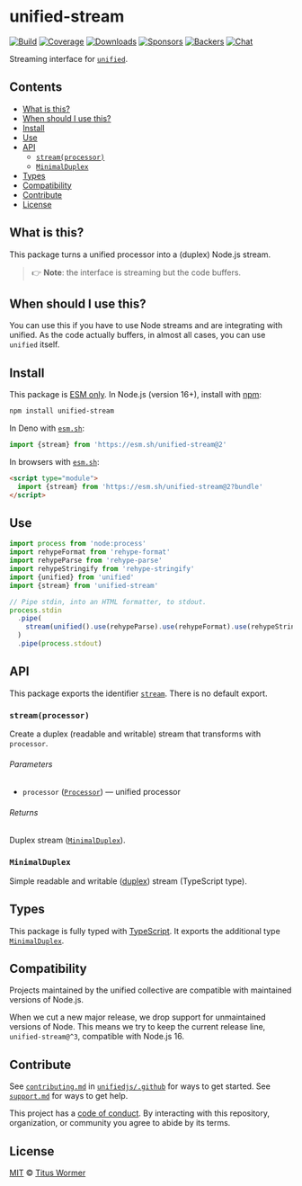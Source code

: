 # unified-stream

[![Build][build-badge]][build]
[![Coverage][coverage-badge]][coverage]
[![Downloads][downloads-badge]][downloads]
[![Sponsors][sponsors-badge]][collective]
[![Backers][backers-badge]][collective]
[![Chat][chat-badge]][chat]

Streaming interface for [`unified`][unified].

## Contents

*   [What is this?](#what-is-this)
*   [When should I use this?](#when-should-i-use-this)
*   [Install](#install)
*   [Use](#use)
*   [API](#api)
    *   [`stream(processor)`](#streamprocessor)
    *   [`MinimalDuplex`](#minimalduplex)
*   [Types](#types)
*   [Compatibility](#compatibility)
*   [Contribute](#contribute)
*   [License](#license)

## What is this?

This package turns a unified processor into a (duplex) Node.js stream.

> 👉 **Note**: the interface is streaming but the code buffers.

## When should I use this?

You can use this if you have to use Node streams and are integrating with
unified.
As the code actually buffers, in almost all cases, you can use `unified` itself.

## Install

This package is [ESM only][esm].
In Node.js (version 16+), install with [npm][]:

```sh
npm install unified-stream
```

In Deno with [`esm.sh`][esm-sh]:

```js
import {stream} from 'https://esm.sh/unified-stream@2'
```

In browsers with [`esm.sh`][esm-sh]:

```html
<script type="module">
  import {stream} from 'https://esm.sh/unified-stream@2?bundle'
</script>
```

## Use

```js
import process from 'node:process'
import rehypeFormat from 'rehype-format'
import rehypeParse from 'rehype-parse'
import rehypeStringify from 'rehype-stringify'
import {unified} from 'unified'
import {stream} from 'unified-stream'

// Pipe stdin, into an HTML formatter, to stdout.
process.stdin
  .pipe(
    stream(unified().use(rehypeParse).use(rehypeFormat).use(rehypeStringify))
  )
  .pipe(process.stdout)
```

## API

This package exports the identifier [`stream`][api-stream].
There is no default export.

### `stream(processor)`

Create a duplex (readable and writable) stream that transforms with
`processor`.

###### Parameters

*   `processor` ([`Processor`][processor])
    — unified processor

###### Returns

Duplex stream ([`MinimalDuplex`][api-minimal-duplex]).

### `MinimalDuplex`

Simple readable and writable ([duplex][]) stream (TypeScript type).

## Types

This package is fully typed with [TypeScript][].
It exports the additional type [`MinimalDuplex`][api-minimal-duplex].

## Compatibility

Projects maintained by the unified collective are compatible with maintained
versions of Node.js.

When we cut a new major release, we drop support for unmaintained versions of
Node.
This means we try to keep the current release line, `unified-stream@^3`,
compatible with Node.js 16.

## Contribute

See [`contributing.md`][contributing] in [`unifiedjs/.github`][health] for ways
to get started.
See [`support.md`][support] for ways to get help.

This project has a [code of conduct][coc].
By interacting with this repository, organization, or community you agree to
abide by its terms.

## License

[MIT][license] © [Titus Wormer][author]

<!-- Definitions -->

[build-badge]: https://github.com/unifiedjs/unified-stream/workflows/main/badge.svg

[build]: https://github.com/unifiedjs/unified-stream/actions

[coverage-badge]: https://img.shields.io/codecov/c/github/unifiedjs/unified-stream.svg

[coverage]: https://codecov.io/github/unifiedjs/unified-stream

[downloads-badge]: https://img.shields.io/npm/dm/unified-stream.svg

[downloads]: https://www.npmjs.com/package/unified-stream

[sponsors-badge]: https://opencollective.com/unified/sponsors/badge.svg

[backers-badge]: https://opencollective.com/unified/backers/badge.svg

[collective]: https://opencollective.com/unified

[chat-badge]: https://img.shields.io/badge/chat-discussions-success.svg

[chat]: https://github.com/unifiedjs/unified/discussions

[npm]: https://docs.npmjs.com/cli/install

[esm]: https://gist.github.com/sindresorhus/a39789f98801d908bbc7ff3ecc99d99c

[esm-sh]: https://esm.sh

[typescript]: https://www.typescriptlang.org

[health]: https://github.com/unifiedjs/.github

[contributing]: https://github.com/unifiedjs/.github/blob/main/contributing.md

[support]: https://github.com/unifiedjs/.github/blob/main/support.md

[coc]: https://github.com/unifiedjs/.github/blob/main/code-of-conduct.md

[license]: license

[author]: https://wooorm.com

[unified]: https://github.com/unifiedjs/unified

[processor]: https://github.com/unifiedjs/unified#processor

[duplex]: https://nodejs.org/api/stream.html#class-streamduplex

[api-stream]: #streamprocessor

[api-minimal-duplex]: #minimalduplex
